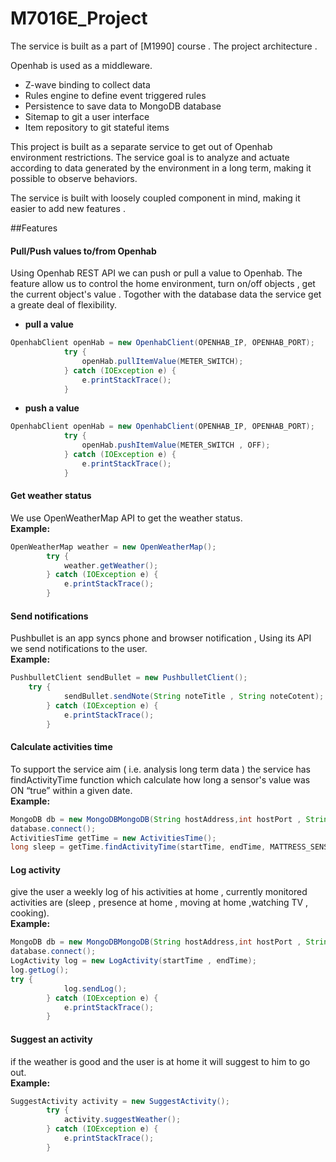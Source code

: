 # M7016E_Project
The service is built as a part of [M1990] course . The project architecture .

Openhab is used as a middleware. 
  * Z-wave binding to collect data 
  * Rules engine to define event triggered rules 
  * Persistence to save data to MongoDB database 
  * Sitemap to git a user interface  
  * Item repository to git stateful items

This project is built as a separate service to get out of Openhab environment restrictions. The service goal is to analyze and actuate according to data generated by the environment in a long term, making it possible to observe behaviors.

The service is built with loosely coupled component in mind, making it easier to add new features .

##Features

#### Pull/Push values to/from Openhab
Using Openhab REST API we can push or pull a value to Openhab. The feature allow us to control the home environment, turn on/off objects , get the current object's value . Togother with the database data the service get a greate deal of flexibility. 
* **pull a value** 

```java
OpenhabClient openHab = new OpenhabClient(OPENHAB_IP, OPENHAB_PORT);
			try {
				openHab.pullItemValue(METER_SWITCH);
			} catch (IOException e) {
				e.printStackTrace();
			}
```

* **push a value** 
```java
OpenhabClient openHab = new OpenhabClient(OPENHAB_IP, OPENHAB_PORT);
			try {
				openHab.pushItemValue(METER_SWITCH , OFF);
			} catch (IOException e) {
				e.printStackTrace();
			}
```
#### Get weather status
We use OpenWeatherMap API to get the weather status.  
**Example:**
```java
OpenWeatherMap weather = new OpenWeatherMap();
		try {
			weather.getWeather();
		} catch (IOException e) {
			e.printStackTrace();
		}
```
#### Send notifications
Pushbullet is an app syncs phone and browser notification , Using its API we send notifications to the user.  
**Example:**
```java
PushbulletClient sendBullet = new PushbulletClient();
    try {
			sendBullet.sendNote(String noteTitle , String noteCotent);
		} catch (IOException e) {
			e.printStackTrace();
		}
```
#### Calculate activities time
To support the service aim ( i.e. analysis long term data ) the service has findActivityTime function which calculate how long a sensor's value was ON “true” within a given date.  
**Example:**
```java
MongoDB db = new MongoDBMongoDB(String hostAddress,int hostPort , String database , String collection);
database.connect();
ActivitiesTime getTime = new ActivitiesTime();
long sleep = getTime.findActivityTime(startTime, endTime, MATTRESS_SENSOR);
```
#### Log activity  
give the user a weekly log of his activities at home , currently  monitored activities are (sleep , presence at home , moving at home ,watching  TV , cooking).  
**Example:**
```java
MongoDB db = new MongoDBMongoDB(String hostAddress,int hostPort , String database , String collection);
database.connect();
LogActivity log = new LogActivity(startTime , endTime);
log.getLog();
try {
			log.sendLog();
		} catch (IOException e) {
			e.printStackTrace();
		}
```
#### Suggest an activity   
if the weather is good and the user is at home it will suggest to him to go out.  
**Example:**
```java
SuggestActivity activity = new SuggestActivity();
		try {
			activity.suggestWeather();
		} catch (IOException e) {
			e.printStackTrace();
		}
```
